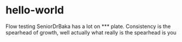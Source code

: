 # hello-world
Flow testing
SeniorDrBaka has a lot on *** plate.
Consistency is the spearhead of growth, well actually what really is the spearhead is you
